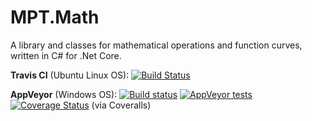 # MPT.Math
A library and classes for mathematical operations and function curves, written in C# for .Net Core.

**Travis CI** (Ubuntu Linux OS): [![Build Status](https://travis-ci.org/MarkPThomas/MPT.Math-.netCore.svg?branch=master&kill_cache=1)](https://travis-ci.org/MarkPThomas/MPT.Math-.netCore)

**AppVeyor** (Windows OS): [![Build status](https://ci.appveyor.com/api/projects/status/jney82f0uwl7mf26?svg=true)](https://ci.appveyor.com/project/MarkPThomas/MPT.Math-.netCore) 
[![AppVeyor tests](https://img.shields.io/appveyor/tests/MarkPThomas/mpt-math-netcore.svg)](https://ci.appveyor.com/project/MarkPThomas/mpt-math-netcore/build/tests)
[![Coverage Status](https://coveralls.io/repos/github/MarkPThomas/MPT.Math-.netCore/badge.svg?branch=master&kill_cache=1)](https://coveralls.io/github/MarkPThomas/MPT.Math-.netCore?branch=master&kill_cache=1) (via Coveralls)

<!---
**SonarCloud**: [![Quality Gate Status](https://sonarcloud.io/api/project_badges/measure?project=MarkPThomas_MPT.Math-.netCore&metric=alert_status)](https://sonarcloud.io/dashboard?id=MarkPThomas_MPT.Math-.netCore)
[![Maintainability Rating](https://sonarcloud.io/api/project_badges/measure?project=MarkPThomas_MPT.Math-.netCore&metric=sqale_rating)](https://sonarcloud.io/dashboard?id=MarkPThomas_MPT.Math-.netCore)
[![Reliability Rating](https://sonarcloud.io/api/project_badges/measure?project=MarkPThomas_MPT.Math-.netCore&metric=reliability_rating)](https://sonarcloud.io/dashboard?id=MarkPThomas_MPT.Math-.netCore)
[![Security Rating](https://sonarcloud.io/api/project_badges/measure?project=MarkPThomas_MPT.Math-.netCore&metric=security_rating)](https://sonarcloud.io/dashboard?id=MarkPThomas_MPT.Math-.netCore)

&nbsp;&nbsp;&nbsp;&nbsp;&nbsp;&nbsp;&nbsp;&nbsp;&nbsp;&nbsp;&nbsp;&nbsp;&nbsp;&nbsp;&nbsp;&nbsp;&nbsp;&nbsp;&nbsp;&nbsp;&nbsp;[![Lines of Code](https://sonarcloud.io/api/project_badges/measure?project=MarkPThomas_MPT.Math-.netCore&metric=ncloc)](https://sonarcloud.io/dashboard?id=MarkPThomas_MPT.Math-.netCore) 
[![Duplicated Lines (%)](https://sonarcloud.io/api/project_badges/measure?project=MarkPThomas_MPT.Math-.netCore&metric=duplicated_lines_density)](https://sonarcloud.io/dashboard?id=MarkPThomas_MPT.Math-.netCore) -->
<!---[![Coverage](https://sonarcloud.io/api/project_badges/measure?project=MarkPThomas_MPT.Math-.netCore&metric=coverage)](https://sonarcloud.io/dashboard?id=MarkPThomas_MPT.Math-.netCore)-->
<!---
&nbsp;&nbsp;&nbsp;&nbsp;&nbsp;&nbsp;&nbsp;&nbsp;&nbsp;&nbsp;&nbsp;&nbsp;&nbsp;&nbsp;&nbsp;&nbsp;&nbsp;&nbsp;&nbsp;&nbsp;&nbsp;[![Technical Debt](https://sonarcloud.io/api/project_badges/measure?project=MarkPThomas_MPT.Math-.netCore&metric=sqale_index)](https://sonarcloud.io/dashboard?id=MarkPThomas_MPT.Math-.netCore)
[![Code Smells](https://sonarcloud.io/api/project_badges/measure?project=MarkPThomas_MPT.Math-.netCore&metric=code_smells)](https://sonarcloud.io/dashboard?id=MarkPThomas_MPT.Math-.netCore)
[![Vulnerabilities](https://sonarcloud.io/api/project_badges/measure?project=MarkPThomas_MPT.Math-.netCore&metric=vulnerabilities)](https://sonarcloud.io/dashboard?id=MarkPThomas_MPT.Math-.netCore)
[![Bugs](https://sonarcloud.io/api/project_badges/measure?project=MarkPThomas_MPT.Math-.netCore&metric=bugs)](https://sonarcloud.io/dashboard?id=MarkPThomas_MPT.Math-.netCore)
-->
